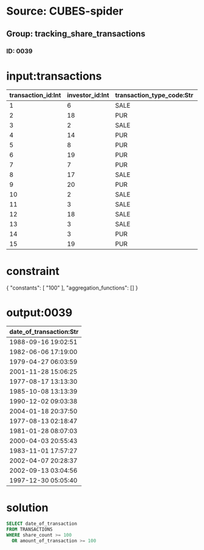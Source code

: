 # Source: CUBES-spider
## Group: tracking_share_transactions
### ID: 0039

# input:transactions

| transaction_id:Int | investor_id:Int | transaction_type_code:Str | date_of_transaction:Str | amount_of_transaction:Dbl | share_count:Str | other_details:Str |
|---|---|---|---|---|---|---|
| 1 | 6 | SALE | 1988-09-16 19:02:51 | 302507.6996 | 8718572.0 | nan |
| 2 | 18 | PUR | 1982-06-06 17:19:00 | 27.257 | 9.0 | nan |
| 3 | 2 | SALE | 1979-04-27 06:03:59 | 48777.969 | 8580.0 | nan |
| 4 | 14 | PUR | 2001-11-28 15:06:25 | 4.5263 | 8040.0 | nan |
| 5 | 8 | PUR | 1977-08-17 13:13:30 | 0.0 | 930.0 | nan |
| 6 | 19 | PUR | 1985-10-08 13:13:39 | 207484122.2796 | 2751.0 | nan |
| 7 | 7 | PUR | 1990-12-02 09:03:38 | 822.803 | 1522.0 | nan |
| 8 | 17 | SALE | 2004-01-18 20:37:50 | 78035671.4424 | 96178.0 | nan |
| 9 | 20 | PUR | 1977-08-13 02:18:47 | 82057.207 | nan | nan |
| 10 | 2 | SALE | 1981-01-28 08:07:03 | 29.3534 | 1654756.0 | nan |
| 11 | 3 | SALE | 2000-04-03 20:55:43 | 0.0 | 674529892.0 | nan |
| 12 | 18 | SALE | 1983-11-01 17:57:27 | 1.0 | 587.0 | nan |
| 13 | 3 | SALE | 2002-04-07 20:28:37 | 183.2 | nan | nan |
| 14 | 3 | PUR | 2002-09-13 03:04:56 | 0.0 | 630021.0 | nan |
| 15 | 19 | PUR | 1997-12-30 05:05:40 | 8.9 | 93191.0 | nan |

# constraint

{
  "constants": [
    "100"
  ],
  "aggregation_functions": []
}

# output:0039

| date_of_transaction:Str |
|---|
| 1988-09-16 19:02:51 |
| 1982-06-06 17:19:00 |
| 1979-04-27 06:03:59 |
| 2001-11-28 15:06:25 |
| 1977-08-17 13:13:30 |
| 1985-10-08 13:13:39 |
| 1990-12-02 09:03:38 |
| 2004-01-18 20:37:50 |
| 1977-08-13 02:18:47 |
| 1981-01-28 08:07:03 |
| 2000-04-03 20:55:43 |
| 1983-11-01 17:57:27 |
| 2002-04-07 20:28:37 |
| 2002-09-13 03:04:56 |
| 1997-12-30 05:05:40 |

# solution

```sql
SELECT date_of_transaction
FROM TRANSACTIONS
WHERE share_count >= 100
  OR amount_of_transaction >= 100
```
